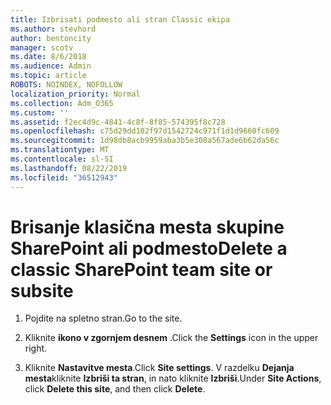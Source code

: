 ```yaml
---
title: Izbrisati podmesto ali stran Classic ekipa
ms.author: stevhord
author: bentoncity
manager: scotv
ms.date: 8/6/2018
ms.audience: Admin
ms.topic: article
ROBOTS: NOINDEX, NOFOLLOW
localization_priority: Normal
ms.collection: Adm_O365
ms.custom: ''
ms.assetid: f2ec4d9c-4841-4c8f-8f85-574395f8c728
ms.openlocfilehash: c75d29dd102f97d1542724c971f1d1d9660fc609
ms.sourcegitcommit: 1d98db8acb9959aba3b5e308a567ade6b62da56c
ms.translationtype: MT
ms.contentlocale: sl-SI
ms.lasthandoff: 08/22/2019
ms.locfileid: "36512943"
---
```

# <a name="delete-a-classic-sharepoint-team-site-or-subsite"></a><span data-ttu-id="f0c37-102">Brisanje klasična mesta skupine SharePoint ali podmesto</span><span class="sxs-lookup"><span data-stu-id="f0c37-102">Delete a classic SharePoint team site or subsite</span></span>

1. <span data-ttu-id="f0c37-103">Pojdite na spletno stran.</span><span class="sxs-lookup"><span data-stu-id="f0c37-103">Go to the site.</span></span>
    
2. <span data-ttu-id="f0c37-104">Kliknite **ikono v zgornjem desnem** .</span><span class="sxs-lookup"><span data-stu-id="f0c37-104">Click the **Settings** icon in the upper right.</span></span> 
    
3. <span data-ttu-id="f0c37-105">Kliknite **Nastavitve mesta**.</span><span class="sxs-lookup"><span data-stu-id="f0c37-105">Click **Site settings**.</span></span> <span data-ttu-id="f0c37-106">V razdelku **Dejanja mesta**kliknite **Izbriši ta stran**, in nato kliknite **Izbriši**.</span><span class="sxs-lookup"><span data-stu-id="f0c37-106">Under **Site Actions**, click **Delete this site**, and then click **Delete**.</span></span>
    

